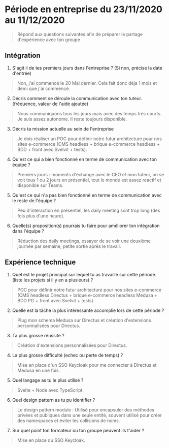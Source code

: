 # Période en entreprise du 23/11/2020 au 11/12/2020

> Répond aux questions suivantes afin de préparer le partage d'expérience avec ton groupe

## Intégration

1. S'agit il de tes premiers jours dans l'entreprise ? (Si non, précise la date d'entrée)
> Non, j'ai commencé le 20 Mai dernier. Cela fait donc déja 1 mois et demi que j'ai commencé.

2. Décris comment se déroule la communication avec ton tuteur. (fréquence, valeur de l'aide ajoutée)
> Nous communiquons tous les jours mais avec des temps très courts. Je suis assez autonome. Il reste toujours disponible.

3. Décris ta mission actuelle au sein de l'entreprise
> Je dois réaliser un POC pour définir notre futur architecture pour nos sites e-commerce (CMS headless + brique e-commerce headless + BDD + front avec Svelvit + tests).

4. Qu'est ce qui a bien fonctionné en terme de communication avec ton équipe ?
> Premiers jours : moments d'échange avec le CEO et mon tuteur, on se voit tous 1 ou 2 jours en présentiel, tout le monde est assez reactif et disponible sur Teams.

5. Qu'est ce qui n'a pas bien fonctionné en terme de communication avec le reste de l'équipe ?
> Peu d'interaction en présentiel, les daily meeting sont trop long (des fois plus d'une heure).

6. Quelle(s) proposition(s) pourrais tu faire pour améliorer ton intégration dans l'équipe ?
> Réduction des daily meetings, essayer de se voir une deuxième journée par semaine, petite sortie après le travail.

## Expérience technique

1. Quel est le projet principal sur lequel tu as travaillé sur cette période. (liste les projets si il y en a plusieurs) ?
> POC pour définir notre futur architecture pour nos sites e-commerce (CMS headless Directus + brique e-commerce headless Medusa + BDD PG + front avec Svelvit + tests).

2. Quelle est la tâche la plus intéressante accomplie lors de cette période ?
> Plug mon schema Medusa sur Directus et création d'extensions personnalisées pour Directus.

3. Ta plus grosse réussite ?
> Création d'extensions personnalisées pour Directus.

4. La plus grosse difficulté (echec ou perte de temps) ?
> Mise en place d'un SSO Keycloak pour me connecter à Directus et Medusa en une fois.

5. Quel langage as tu le plus utilisé ?
> Svelte + Node avec TypeScript.

6. Quel design pattern as tu pu identifier ?
> Le design pattern module : Utilisé pour encapsuler des méthodes privées et publiques dans une seule entité, souvent utilisé pour créer des namespaces et éviter les collisions de noms.

7. Sur quel point ton formateur ou ton groupe peuvent ils t'aider ?
> Mise en place du SSO Keycloak.
